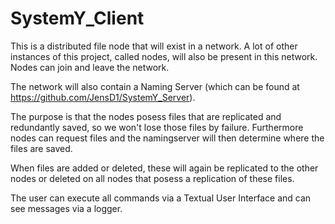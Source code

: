 # SystemY_Client
This is a distributed file node that will exist in a network. A lot of other instances of this project, called nodes, will also be present in this network. Nodes can join and leave the network.

The network will also contain a Naming Server (which can be found at https://github.com/JensD1/SystemY_Server).

The purpose is that the nodes posess files that are replicated and redundantly saved, so we won't lose those files by failure. Furthermore nodes can request files and the namingserver will then determine where the files are saved. 

When files are added or deleted, these will again be replicated to the other nodes or deleted on all nodes that posess a replication of these files.

The user can execute all commands via a Textual User Interface and can see messages via a logger.
